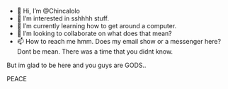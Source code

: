 - 👋 Hi, I’m @Chincalolo
- 👀 I’m interested in sshhhh stuff.
- 🌱 I’m currently learning how to get around a computer.
- 💞️ I’m looking to collaborate on what does that mean?
- 📫 How to reach me hmm. Does my email show or a messenger here?
Dont be mean. There was a time that you didnt know.

But im glad to be here and you guys are GODS..

PEACE


